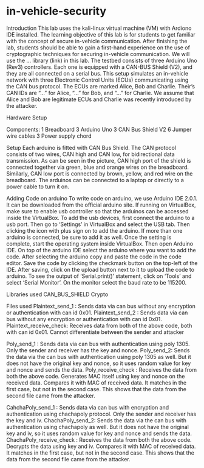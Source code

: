 # in-vehicle-security
Introduction
This lab uses the kali-linux virtual machine (VM) with Ardiono IDE installed.
The learning objective of this lab is for students to get familiar with the concept of secure in-vehicle communication. After finishing the lab, students should be able to gain a first-hand experience on the use of cryptographic techniques for securing in-vehicle communication. We will use the … library (link) in this lab.
The testbed consists of three Arduino Uno (Rev3) controllers. Each one is equipped with a CAN-BUS Shield (V2), and they are all connected on a serial bus. This setup simulates an in-vehicle network with three Electronic Control Units (ECUs) communicating using the CAN bus protocol. The ECUs are marked Alice, Bob and Charlie. Their’s CAN IDs are “…” for Alice, “…” for Bob, and “…” for Charlie. We assume that Alice and Bob are legitimate ECUs and Charlie was recently introduced by the attacker.















Hardware Setup

Components:
1 Breadboard
3 Arduino Uno
3 CAN Bus Shield V2
6 Jumper wire cables
3 Power supply chord

Setup
Each arduino is fitted with CAN Bus Shield. The CAN protocol consists of two wires, CAN high and CAN low, for bidirectional data transmission. As can be seen in the picture, CAN high port of the shield is connected together via green, blue and orange wires on the breadboard. Similarly, CAN low port is connected by brown, yellow, and red wire on the breadboard. The arduinos can be connected to a laptop or directly to a power cable to turn it on.

Adding Code on arduino
To write code on arduino, we use Arduino IDE 2.0.1. It can be downloaded from the official arduino site. If running on VirtualBox, make sure to enable usb controller so that the arduinos can be accessed inside the VirtualBox. To add the usb devices, first connect the arduino to a usb port. Then go to ‘Settings’ in VirtualBox and select the USB tab. Then clicking the icon with plus sign on to add the arduino. If more than one arduino is connected, be sure to add it as well. Once the setting is complete, start the operating system inside VirtualBox. Then open Arduino IDE. On top of the arduino IDE select the arduino where you want to add the code. After selecting the arduino copy and paste the code in the code editor. Save the code by clicking the checkmark button on the top-left of the IDE. After saving, click on the upload button next to it to upload the code to arduino. To see the output of ‘Serial.print()’ statement, click on ‘Tools’ and select ‘Serial Monitor’. On the monitor select the baud rate to be 115200.

Libraries used
CAN_BUS_SHIELD
Crypto

Files used
Plaintext_send_1 : Sends data via can bus without any encryption or authentication with can id 0x01.
Plaintext_send_2 : Sends data via can bus without any encryption or authentication with can id 0x01.
Plaintext_receive_check: Receives data from both of the above code, both with can id 0x01. Cannot differentiate between the sender and attacker

Poly_send_1 : Sends data via can bus with authentication using poly 1305. Only the sender and receiver has the key and nonce.
Poly_send_2: Sends the data via the can bus with authentication using poly 1305 as well. But it does not have the original key and nonce, so it uses random value for key and nonce and sends the data.
Poly_receive_check : Receives the data from both the above code. Generates MAC itself using key and nonce on the received data. Compares it with MAC of received data. It matches in the first case, but not in the second case. This shows that the data from the second file came from the attacker.

CahchaPoly_send_1 : Sends data via can bus with encryption and authentication using chachapoly protocol. Only the sender and receiver has the key and iv.
ChachaPoly_send_2: Sends the data via the can bus with authentication using chachapoly as well. But it does not have the original key and iv, so it uses random value for key and nonce and sends the data.
ChachaPoly_receive_check : Receives the data from both the above code. Decrypts the data using key and iv. Compares it with MAC of received data. It matches in the first case, but not in the second case. This shows that the data from the second file came from the attacker.

